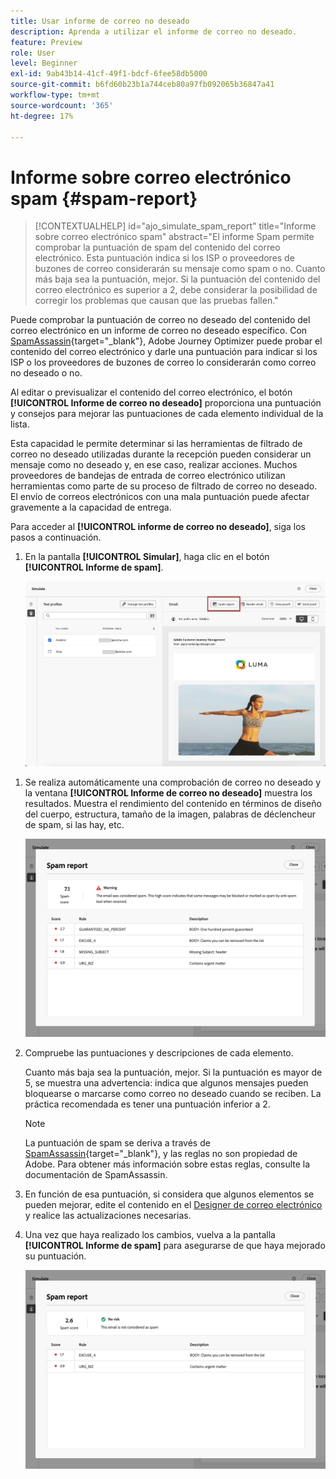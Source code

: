 ```yaml
---
title: Usar informe de correo no deseado
description: Aprenda a utilizar el informe de correo no deseado.
feature: Preview
role: User
level: Beginner
exl-id: 9ab43b14-41cf-49f1-bdcf-6fee58db5000
source-git-commit: b6fd60b23b1a744ceb80a97fb092065b36847a41
workflow-type: tm+mt
source-wordcount: '365'
ht-degree: 17%

---
```


# Informe sobre correo electrónico spam {#spam-report}

>[!CONTEXTUALHELP]
>id="ajo_simulate_spam_report"
>title="Informe sobre correo electrónico spam"
>abstract="El informe Spam permite comprobar la puntuación de spam del contenido del correo electrónico. Esta puntuación indica si los ISP o proveedores de buzones de correo considerarán su mensaje como spam o no. Cuanto más baja sea la puntuación, mejor. Si la puntuación del contenido del correo electrónico es superior a 2, debe considerar la posibilidad de corregir los problemas que causan que las pruebas fallen."

Puede comprobar la puntuación de correo no deseado del contenido del correo electrónico en un informe de correo no deseado específico. Con [SpamAssassin](https://spamassassin.apache.org/){target="_blank"}, Adobe Journey Optimizer puede probar el contenido del correo electrónico y darle una puntuación para indicar si los ISP o los proveedores de buzones de correo lo considerarán como correo no deseado o no.

Al editar o previsualizar el contenido del correo electrónico, el botón **[!UICONTROL Informe de correo no deseado]** proporciona una puntuación y consejos para mejorar las puntuaciones de cada elemento individual de la lista.

Esta capacidad le permite determinar si las herramientas de filtrado de correo no deseado utilizadas durante la recepción pueden considerar un mensaje como no deseado y, en ese caso, realizar acciones. Muchos proveedores de bandejas de entrada de correo electrónico utilizan herramientas como parte de su proceso de filtrado de correo no deseado. El envío de correos electrónicos con una mala puntuación puede afectar gravemente a la capacidad de entrega.

Para acceder al **[!UICONTROL informe de correo no deseado]**, siga los pasos a continuación.

1. En la pantalla **[!UICONTROL Simular]**, haga clic en el botón **[!UICONTROL Informe de spam]**.

   ![](assets/spam-report-button.png)

<!--
    You can also open the [Email Designer](../email/content-from-scratch.md), click the **[!UICONTROL More]** button and select **[!UICONTROL Check spam score]** from the menu.

    ![](assets/spam-report-check-score.png)
-->

1. Se realiza automáticamente una comprobación de correo no deseado y la ventana **[!UICONTROL Informe de correo no deseado]** muestra los resultados. Muestra el rendimiento del contenido en términos de diseño del cuerpo, estructura, tamaño de la imagen, palabras de déclencheur de spam, si las hay, etc.

   ![](assets/spam-report-high-score.png)

1. Compruebe las puntuaciones y descripciones de cada elemento.

   Cuanto más baja sea la puntuación, mejor. Si la puntuación es mayor de 5, se muestra una advertencia: indica que algunos mensajes pueden bloquearse o marcarse como correo no deseado cuando se reciben. La práctica recomendada es tener una puntuación inferior a 2.

   >[!NOTE]
   >
   >La puntuación de spam se deriva a través de [SpamAssassin](https://spamassassin.apache.org/){target="_blank"}, y las reglas no son propiedad de Adobe. Para obtener más información sobre estas reglas, consulte la documentación de SpamAssassin.
   >

1. En función de esa puntuación, si considera que algunos elementos se pueden mejorar, edite el contenido en el [Designer de correo electrónico](../email/content-from-scratch.md) y realice las actualizaciones necesarias.

1. Una vez que haya realizado los cambios, vuelva a la pantalla **[!UICONTROL Informe de spam]** para asegurarse de que haya mejorado su puntuación.

   ![](assets/spam-report-low-score.png)

<!--You can also check the message's alerts for warnings on potential risk of spam detection. Follow the steps below.

1. Click the **[!UICONTROL Alerts]** button on top right of the screen. [Learn more about email alerts](../email/create-email.md#check-email-alerts)

1. If **[!UICONTROL Spam checker alert]** is displayed, you should check your content for a potential risk of spam using the **[!UICONTROL Spam report]** feature as detailed above.

    ![](assets/spam-report-alert.png)
-->
